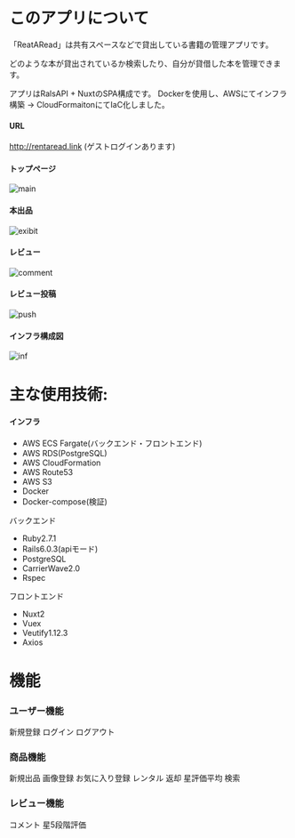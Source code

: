 # このアプリについて

「ReatARead」は共有スペースなどで貸出している書籍の管理アプリです。

どのような本が貸出されているか検索したり、自分が貸借した本を管理できます。

アプリはRalsAPI + NuxtのSPA構成です。
Dockerを使用し、AWSにてインフラ構築 → CloudFormaitonにてIaC化しました。

#### URL
http://rentaread.link
(ゲストログインあります)

#### トップページ
![main](https://github.com/inoue-masaki/RentARead/assets/62523279/f7950aa5-2422-48d5-b3dc-737212501820)

#### 本出品
![exibit](https://github.com/inoue-masaki/RentARead/assets/62523279/4c58b48e-2e73-4f07-834d-4c3703030e01)

#### レビュー
![comment](https://github.com/inoue-masaki/RentARead/assets/62523279/3348988f-1d46-4ce2-9e68-b574edbf1bec)

#### レビュー投稿
![push](https://github.com/inoue-masaki/RentARead/assets/62523279/079f2bac-638b-42ba-8b1a-b4e20cf3b6f8)

#### インフラ構成図
![inf](https://github.com/inoue-masaki/RentARead/assets/62523279/2ec87586-ab55-4bf2-9683-0a097799bfb8)


# 主な使用技術:

#### インフラ
- AWS ECS Fargate(バックエンド・フロントエンド)
- AWS RDS(PostgreSQL)
- AWS CloudFormation
- AWS Route53
- AWS S3
- Docker
- Docker-compose(検証)

バックエンド
- Ruby2.7.1
- Rails6.0.3(apiモード)
- PostgreSQL
- CarrierWave2.0
- Rspec

フロントエンド
- Nuxt2
- Vuex
- Veutify1.12.3
- Axios


# 機能
### ユーザー機能
新規登録 ログイン ログアウト

### 商品機能
新規出品 画像登録 お気に入り登録 レンタル 返却 星評価平均 検索

### レビュー機能
コメント 星5段階評価